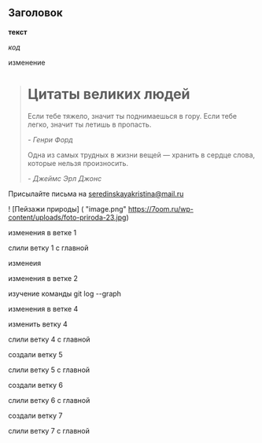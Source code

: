 ## Заголовок ##

__текст__

_код_

изменение

> # Цитаты великих людей
> Если тебе тяжело, значит ты поднимаешься в гору.  Если тебе легко, значит ты летишь в пропасть.
>
> *- Генри Форд*
>
> Одна из самых трудных в жизни вещей — хранить в сердце слова, которые нельзя произносить. 
>
> *- Джеймс Эрл Джонс*

Присылайте письма на <seredinskayakristina@mail.ru>

! [Пейзажи природы] ( "image.png" https://7oom.ru/wp-content/uploads/foto-priroda-23.jpg)

изменения в ветке 1

слили ветку 1 с главной

изменеия 

изменения в ветке 2

изучение команды git log --graph

изменения в ветке 4

изменить ветку 4

слили ветку 4 с главной

создали ветку 5

слили ветку 5 с главной

создали ветку 6

слили ветку 6 с главной

создали ветку 7

слили ветку 7 с главной
